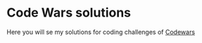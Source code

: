 
# Code Wars solutions

Here you will se my solutions for coding challenges of [Codewars](https://www.codewars.com/)

